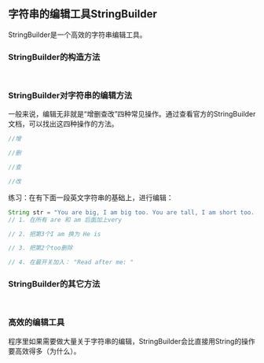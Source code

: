 ## 字符串的编辑工具StringBuilder

StringBuilder是一个高效的字符串编辑工具。

### StringBuilder的构造方法

```java
 
```

### StringBuilder对字符串的编辑方法

一般来说，编辑无非就是“增删查改”四种常见操作。通过查看官方的StringBuilder文档，可以找出这四种操作的方法。

```java
//增

//删

//查

//改

```

练习：在有下面一段英文字符串的基础上，进行编辑：

```java
String str = "You are big, I am big too. You are tall, I am short too. You are Hot, I am cool. You are bad, I am good.";
// 1. 在所有 are 和 am 后面加上very

// 2. 把第3个I am 换为 He is

// 3. 把第2个too删除

// 4. 在最开关加入： "Read after me: "

```



### StringBuilder的其它方法



```java
 
```



### 高效的编辑工具

程序里如果需要做大量关于字符串的编辑，StringBuilder会比直接用String的操作要高效得多（为什么）。